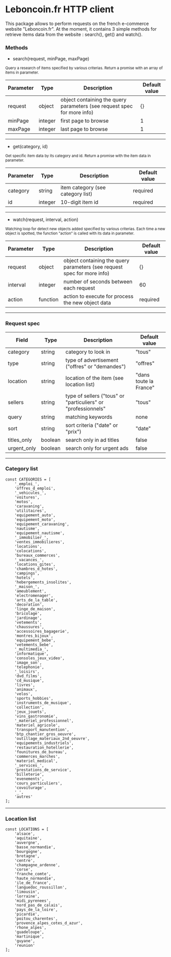 # Leboncoin.fr HTTP client

This package allows to perform requests on the french e-commerce website "Leboncoin.fr". At the moment, it contains 3 simple methods for retrieve items data from the website : search(), get() and watch().


### Methods

- search(request, minPage, maxPage)

<sub>Query a research of items specified by various criterias. Return a promise with an array of items in parameter.</sub>

Parameter | Type    | Description | Default value
--------  | ---     | --- | ---
request   | object  | object containing the query parameters (see request spec for more info) | {}
minPage   | integer | first page to browse | 1
maxPage   | integer | last page to browse | 1


-------
- get(category, id)

<sub>Get specific item data by its category and id. Return a promise with the item data in parameter.</sub>

Parameter | Type    | Description | Default value
--------  | ---     | --- | ---
category  | string | item category (see category list) | required
id | integer | 10-digit item id | required


-------
- watch(request, interval, action)

<sub>Watching loop for detect new objects added specified by various criterias. Each time a new object is spotted, the function "action" is called with its data in parameter.</sub>

Parameter | Type    | Description | Default value
--------  | ---     | --- | ---
request | object | object containing the query parameters (see request spec for more info) | {}
interval | integer | number of seconds between each request | 60
action | function | action to execute for process the new object data | required


-------
### Request spec

Field | Type    | Description | Default value
--------  | ---     | --- | ---
category | string | category to look in | "tous"
type | string | type of advertisement ("offres" or "demandes") | "offres"
location | string | location of the item (see location list) | "dans toute la France"
sellers | string | type of sellers ("tous" or "particuliers" or "professionnels" | "tous"
query | string | matching keywords | none
sort | string | sort criteria ("date" or "prix") | "date" 
titles_only | boolean | search only in ad titles | false 
urgent_only | boolean | search only for urgent ads | false


-------
### Category list

```
const CATEGORIES = [
	'_emploi_',
	'offres_d_emploi',
	'_vehicules_',
	'voitures',
	'motos',
	'caravaning',
	'utilitaires',
	'equipement_auto',
	'equipement_moto',
	'equipement_caravaning',
	'nautisme',
	'equipement_nautisme',
	'_immobilier_',
	'ventes_immobilieres',
	'locations',
	'colocations',
	'bureaux_commerces',
	'_vacances_',
	'locations_gites',
	'chambres_d_hotes',
	'campings',
	'hotels',
	'hebergements_insolites',
	'_maison_',
	'ameublement',
	'electromenager',
	'arts_de_la_table',
	'decoration',
	'linge_de_maison',
	'bricolage',
	'jardinage',
	'vetements',
	'chaussures',
	'accessoires_bagagerie',
	'montres_bijoux',
	'equipement_bebe',
	'vetements_bebe',
	'_multimedia_',
	'informatique',
	'consoles_jeux_video',
	'image_son',
	'telephonie',
	'_loisirs',
	'dvd_films',
	'cd_musique',
	'livres',
	'animaux',
	'velos',
	'sports_hobbies',
	'instruments_de_musique',
	'collection',
	'jeux_jouets',
	'vins_gastronomie',
	'_materiel_professionnel',
	'materiel_agricole',
	'transport_manutention',
	'btp_chantier_gros_oeuvre',
	'outillage_materiaux_2nd_oeuvre',
	'equipements_industriels',
	'restauration_hotellerie',
	'founitures_de_bureau',
	'commerces_marches',
	'materiel_medical',
	'_services_',
	'prestations_de_service',
	'billeterie',
	'evenements',
	'cours_particuliers',
	'covoiturage',
	'_',
	'autres'
];
```
-------
### Location list

```
const LOCATIONS = [
	'alsace',
	'aquitaine',
	'auvergne',
	'basse_normandie',
	'bourgogne',
	'bretagne',
	'centre',
	'champagne_ardenne',
	'corse',
	'franche_comte',
	'haute_normandie',
	'ile_de_france',
	'languedoc_roussillon',
	'limousin',
	'lorraine',
	'midi_pyrenees',
	'nord_pas_de_calais',
	'pays_de_la_loire',
	'picardie',
	'poitou_charentes',
	'provence_alpes_cotes_d_azur',
	'rhone_alpes',
	'guadeloupe',
	'martinique',
	'guyane',
	'reunion'
];
```
